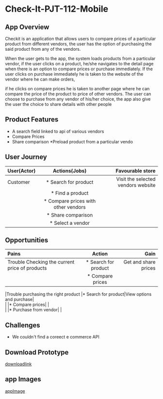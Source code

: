 # Check-It-PJT-112-Mobile
## App Overview
Checkit is an application that allows users to compare prices of a particular product from different vendors, 
the user has the option of purchasing the said product from any of the vendors.

When the user gets to the app, the system loads products from a particular vendor, 
if the user clicks on a product, he/she navigates to the detail page when there is an option to compare prices or purchase immediately.
If the user clicks on purchase immediately he is taken to the website of the vendor where he can make orders, 

if he clicks on compare prices he is taken to another page where he can compare the price of the product to price of other vendors.
The user can choose to purchase from any vendor of his/her choice, the app also give the user the choice to share details with other people

## Product Features
* A search field linked to api of various vendors
* Compare Prices
* Share comparison
*Preload product from a particular vendo

## User Journey
|User(Actor)|Actions(Jobs)|Favourable store|
|:---        |  :-----:    |   ----:|
|Customer|* Search for product|Visit the selected vendors website|
|         | * Find a product|                                    |
|         |* Compare prices with other vendors|                   |
|         | * Share comparison                |                   |
|         | * Select a vendor                 |                   |

## Opportunities 
|Pains|Action |Gain|
|:---  |:-----:|  ----:|
|Trouble Checking the current price of products|* Search for product|Get and share prices|
|                                              |* Compare prices  |                      |

|Trouble purchasing the right product          |* Search for product|View options and purchase|     
|                                              |* Compare prices|                             |     
|                                              |* Purchase from vendor|                       |      


## Challenges
* We couldn't find a coreect e commerce API

## Download Prototype
[downloadlink](downloadlink)

## app Images
[appImage](!appImage)
